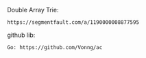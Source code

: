 Double Array Trie:

    https://segmentfault.com/a/1190000008877595

github lib:

    Go: https://github.com/Vonng/ac